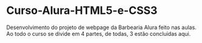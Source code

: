 # Curso-Alura-HTML5-e-CSS3
Desenvolvimento do projeto de webpage da Barbearia Alura feito nas aulas.
Ao todo o curso se divide em 4 partes, de todas, 3 estão concluidas aqui.

